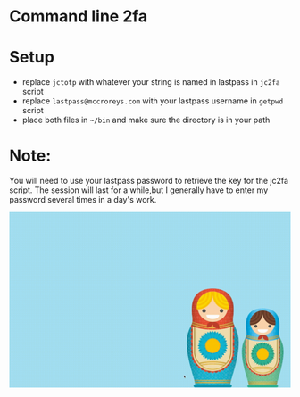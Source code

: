 # Command line 2fa

# Setup

* replace `jctotp` with whatever your string is named in lastpass in `jc2fa` script
* replace `lastpass@mccroreys.com` with your lastpass username in `getpwd` script
* place both files in `~/bin` and make sure the directory is in your path

# Note:
You will need to use your lastpass password to retrieve the key for the jc2fa script. The session will last for a while,but I generally have to enter my password several times in a day's work. 

<img src="example.gif">
